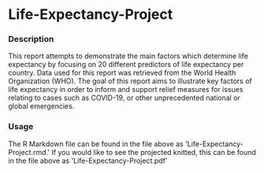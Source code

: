 # Life-Expectancy-Project

### Description
This report attempts to demonstrate the main factors which determine life expectancy by focusing on 20 different predictors of life expectancy per country. Data used for this report was retrieved from the World Health Organization (WHO). The goal of this report aims to illustrate key factors of life expectancy in order to inform and support relief measures for issues relating to cases such as COVID-19, or other unprecedented national or global emergencies.

### Usage
The R Markdown file can be found in the file above as 'Life-Expectancy-Project.rmd.' If you would like to see the projected knitted, this can be found in the file above as 'Life-Expectancy-Project.pdf'
